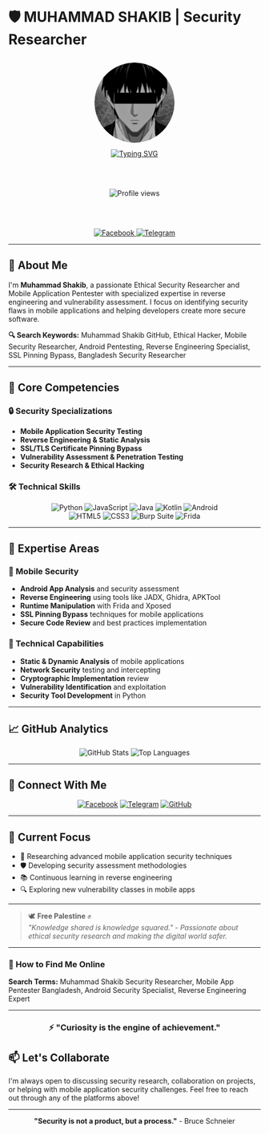 <!-- google-site-verification: [YOUR_VERIFICATION_CODE] -->
# 🛡️ MUHAMMAD SHAKIB | Security Researcher

<div align="center">

  <img src="https://github.com/MUH4MM4D-SH4KIB/MUH4MM4D-SH4KIB/blob/main/MUH4MM4D-SH4KIB.png?raw=true" alt="MUHAMMAD SHAKIB" width="160" style="border-radius: 50%; margin: 10px;">

  <br>

  <a href="https://git.io/typing-svg">
    <img src="https://readme-typing-svg.demolab.com?font=Caveat+Brush&size=28&pause=1000&color=000115&center=true&width=435&lines=MUHAMMAD+SHAKIB;Ethical+Security+Researcher;Mobile+App+Pentester;Reverse+Engineering+Specialist" alt="Typing SVG" />
  </a>

  <br><br>

  <img src="https://komarev.com/ghpvc/?username=MUH4MM4D-SH4KIB&label=Profile+Views&color=000115&style=for-the-badge" alt="Profile views" />

  <br><br>

  <a href="https://www.facebook.com/MUH4MM4DSH4KIB">
    <img src="https://img.shields.io/badge/Facebook-1877F2?style=for-the-badge&logo=facebook&logoColor=white" alt="Facebook">
  </a>
  <a href="https://t.me/MUH4MM4DSH4KIB">
    <img src="https://img.shields.io/badge/Telegram-2CA5E0?style=for-the-badge&logo=telegram&logoColor=white" alt="Telegram">
  </a>

</div>

---

## 👋 About Me

I'm **Muhammad Shakib**, a passionate Ethical Security Researcher and Mobile Application Pentester with specialized expertise in reverse engineering and vulnerability assessment. I focus on identifying security flaws in mobile applications and helping developers create more secure software.

**🔍 Search Keywords:** Muhammad Shakib GitHub, Ethical Hacker, Mobile Security Researcher, Android Pentesting, Reverse Engineering Specialist, SSL Pinning Bypass, Bangladesh Security Researcher

---

## 💼 Core Competencies

### 🔒 Security Specializations
- **Mobile Application Security Testing**
- **Reverse Engineering & Static Analysis**
- **SSL/TLS Certificate Pinning Bypass**
- **Vulnerability Assessment & Penetration Testing**
- **Security Research & Ethical Hacking**

### 🛠️ Technical Skills

<div align="center">
  <img src="https://img.shields.io/badge/Python-3776AB?style=for-the-badge&logo=python&logoColor=white" alt="Python" />
  <img src="https://img.shields.io/badge/JavaScript-F7DF1E?style=for-the-badge&logo=javascript&logoColor=black" alt="JavaScript" />
  <img src="https://img.shields.io/badge/Java-ED8B00?style=for-the-badge&logo=java&logoColor=white" alt="Java" />
  <img src="https://img.shields.io/badge/Kotlin-0095D5?style=for-the-badge&logo=kotlin&logoColor=white" alt="Kotlin" />
  <img src="https://img.shields.io/badge/Android-3DDC84?style=for-the-badge&logo=android&logoColor=white" alt="Android" />
</div>

<div align="center">
  <img src="https://img.shields.io/badge/HTML5-E34F26?style=for-the-badge&logo=html5&logoColor=white" alt="HTML5" />
  <img src="https://img.shields.io/badge/CSS3-1572B6?style=for-the-badge&logo=css3&logoColor=white" alt="CSS3" />
  <img src="https://img.shields.io/badge/Burp_Suite-FF6B6B?style=for-the-badge&logo=burpsuite&logoColor=white" alt="Burp Suite" />
  <img src="https://img.shields.io/badge/Frida-000000?style=for-the-badge&logo=frida&logoColor=white" alt="Frida" />
</div>

---

## 🎯 Expertise Areas

### 📱 Mobile Security
- **Android App Analysis** and security assessment
- **Reverse Engineering** using tools like JADX, Ghidra, APKTool
- **Runtime Manipulation** with Frida and Xposed
- **SSL Pinning Bypass** techniques for mobile applications
- **Secure Code Review** and best practices implementation

### 🔧 Technical Capabilities
- **Static & Dynamic Analysis** of mobile applications
- **Network Security** testing and intercepting
- **Cryptographic Implementation** review
- **Vulnerability Identification** and exploitation
- **Security Tool Development** in Python

---

## 📈 GitHub Analytics

<div align="center">

  <img height="180em" src="https://github-readme-stats.vercel.app/api?username=MUH4MM4D-SH4KIB&show_icons=true&theme=synthwave&count_private=true&hide_border=true" alt="GitHub Stats" />
  <img height="180em" src="https://github-readme-stats.vercel.app/api/top-langs/?username=MUH4MM4D-SH4KIB&layout=compact&theme=tokyonight&hide_border=true" alt="Top Languages" />

</div>

---

## 🔗 Connect With Me

<div align="center">

  [![Facebook](https://img.shields.io/badge/Facebook-MUH4MM4DSH4KIB-1877F2?style=for-the-badge&logo=facebook)](https://www.facebook.com/MUH4MM4DSH4KIB)
  [![Telegram](https://img.shields.io/badge/Telegram-MUH4MM4DSH4KIB-2CA5E0?style=for-the-badge&logo=telegram)](https://t.me/MUH4MM4DSH4KIB)
  [![GitHub](https://img.shields.io/badge/GitHub-MUH4MM4D--SH4KIB-181717?style=for-the-badge&logo=github)](https://github.com/MUH4MM4D-SH4KIB)

</div>

---

## 🌟 Current Focus

- 🔬 Researching advanced mobile application security techniques
- 🛡️ Developing security assessment methodologies
- 📚 Continuous learning in reverse engineering
- 🔍 Exploring new vulnerability classes in mobile apps

---

> 🕊️ **Free Palestine** ✊  
> *"Knowledge shared is knowledge squared." - Passionate about ethical security research and making the digital world safer.*

---

### 🔎 How to Find Me Online
**Search Terms:** Muhammad Shakib Security Researcher, Mobile App Pentester Bangladesh, Android Security Specialist, Reverse Engineering Expert


---

<div align="center">

### ⚡ **"Curiosity is the engine of achievement."**

</div>

## 📫 Let's Collaborate

I'm always open to discussing security research, collaboration on projects, or helping with mobile application security challenges. Feel free to reach out through any of the platforms above!

---

<div align="center">

**"Security is not a product, but a process."** - Bruce Schneier

</div>
